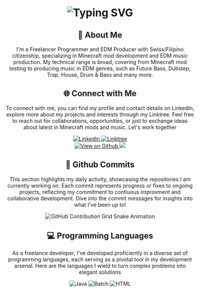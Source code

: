 <div align="center">
    <h1>
        <img src="https://readme-typing-svg.herokuapp.com?font=Jetbrains+mono&size=40&duration=3000&color=33FF33&center=true&vCenter=true&width=435&lines=Hey..+I'm+Aaron;Also+known+by..;My+EDM+alias..;ILLUMINITE;This+is..;..my+Github..;" alt="Typing SVG"/>
    </h1>
</div>
<div align="center">
    <h2>🚀 About Me</h2>
    <p>I'm a Freelancer Programmer and EDM Producer with Swiss/Filipino citizenship, specializing in Minecraft mod development and EDM music production. My technical range is broad, covering from Minecraft mod testing to producing music in EDM genres, such as Future Bass, Dubstep, Trap, House, Drum & Bass and many more. </p>
</div>
<div align="center">
    <h2>🌐 Connect with Me</h2>
    <p>To connect with me, you can find my profile and contact details on LinkedIn, explore more about my projects and interests through my Linktree. Feel free to reach out for collaborations, opportunities, or just to exchange ideas about latest in Minecraft mods and music. Let's work together</p>
</div>
<div align="center">
    <a href="https://www.linkedin.com/in/aaron-schneider-724754313/">
        <img src="https://img.shields.io/badge/LinkedIn-0077B5?style=for-the-badge&logo=linkedin&logoColor=white" alt="LinkedIn"/>
    </a>
    <a href="https://linktr.ee/AaronSchneider7797/">
        <img src="https://img.shields.io/badge/Linktree-43E660?style=for-the-badge&logo=linktree&logoColor=white" alt="Linktree"/>
    </a>
</div>
<div align="center">
    <a href="https://github.com/aaronschneider7797">
        <img src="https://img.shields.io/badge/Github-0077B5?style=for-the-badge&logo=github&logoColor=white" alt="View on Github"/>
    </a>
    <a>
      <img src="https://img.shields.io/github/followers/aaronschneider7797?style=for-the-badge&logo=github&logoColor=white"/>
    </a>
</div>
</div>
<div align="center">
    <h2>🚀 Github Commits</h2>
    <p>This section highlights my daily activity, showcasing the repositories I am currently working on. Each commit represents progress or fixes to ongoing projects, reflecting my commitment to contiuous improvment and collaborative development. Dive into the commit messages for insights into what I've been up to!</p>
</div>
<div align="center">
    <img src="https://raw.githubusercontent.com/aaronschneider7797/aaronschneider7797/output/github-contribution-grid-snake.svg" alt="GitHub Contribution Grid Snake Animation"/>
</div>
<div align="center">
    <h2>💻 Programming Languages</h2>
    <p>As a freelance developer, I've developed proficiently in a diverse set of programming languages, each serving as a pivotal tool in my development arsenal. Here are the languages I wield to turn complex problems into elegant solutions</p>
</div>
<div align="center">
    <img src="https://img.shields.io/badge/Java-F14C4D?style=for-the-badge&logo=java&logoColor=white" alt="Java" />
    <img src="https://img.shields.io/badge/Batch-0077B5?style=for-the-badge&logo=batch&logoColor=white" alt="Batch" />
    <img src="https://img.shields.io/badge/HTML-F16529?style=for-the-badge&logo=html&logoColor=white" alt="HTML" />
</div>
